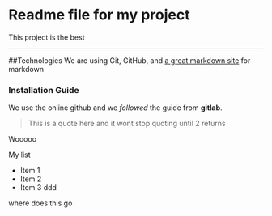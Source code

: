 # Readme file for my project
This project is the best

---
##Technologies
We are using Git, GitHub, and [a great markdown site](dillinger.io) for markdown

### Installation Guide
We use the online github and we *followed* the guide from **gitlab**.

>This is a quote here
and it wont stop quoting until 2 returns

Wooooo

My list
* Item 1
* Item 2
* Item 3
ddd

where does this go

